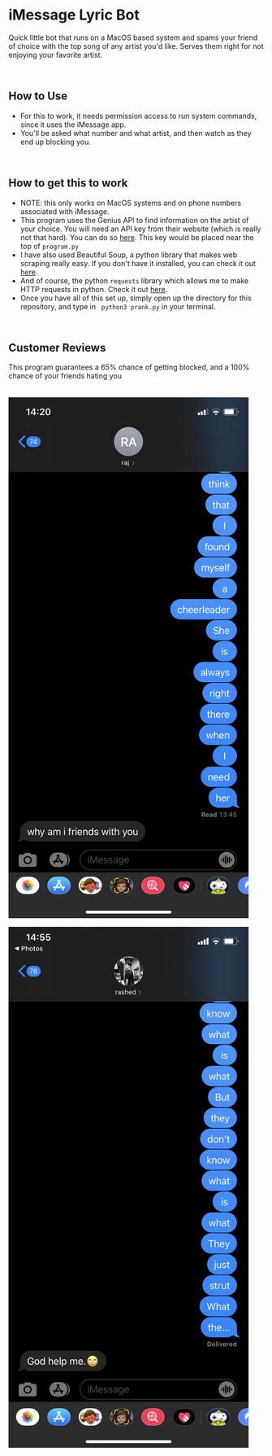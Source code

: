 # iMessage Lyric Bot

Quick little bot that runs on a MacOS based system and spams your friend of choice with the top song of any artist you'd like. Serves them right for not enjoying your favorite artist.

<br>

## How to Use

- For this to work, it needs permission access to run system commands, since it uses the iMessage app.
- You'll be asked what number and what artist, and then watch as they end up blocking you.

<br>

## How to get this to work

- NOTE: this only works on MacOS systems and on phone numbers associated with iMessage.
- This program uses the Genius API to find information on the artist of your choice. You will need an API key from their website (which is really not that hard). You can do so [here](https://docs.genius.com/#/getting-started-h1). This key would be placed near the top of ```program.py```
- I have also used Beautiful Soup, a python library that makes web scraping really easy. If you don't have it installed, you can check it out [here](https://pypi.org/project/beautifulsoup4/).
- And of course, the python ```requests``` library which allows me to make HTTP requests in python. Check it out [here](https://pypi.org/project/requests/).
- Once you have all of this set up, simply open up the directory for this repository, and type in ``` python3 prank.py``` in your terminal.

<br>

## Customer Reviews
This program guarantees a 65% chance of getting blocked, and a 100% chance of your friends hating you
<br>
<br>
<br>
![screenshot of my friends hating me pt. 1](https://github.com/shashanklal01/iMessage-Lyric-Bot/blob/main/a.PNG)

![screenshot of my friends hating me pt. 2](https://github.com/shashanklal01/iMessage-Lyric-Bot/blob/main/IMG_5716.PNG)

